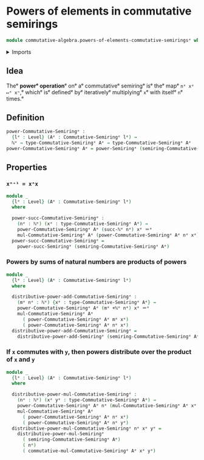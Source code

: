 # Powers of elements in commutative semirings

```agda
module commutative-algebra.powers-of-elements-commutative-semiringsᵉ where
```

<details><summary>Imports</summary>

```agda
open import commutative-algebra.commutative-semiringsᵉ

open import elementary-number-theory.addition-natural-numbersᵉ
open import elementary-number-theory.natural-numbersᵉ

open import foundation.identity-typesᵉ
open import foundation.universe-levelsᵉ

open import ring-theory.powers-of-elements-semiringsᵉ
```

</details>

## Idea

Theᵉ **powerᵉ operation**ᵉ onᵉ aᵉ commutativeᵉ semiringᵉ isᵉ theᵉ mapᵉ `nᵉ xᵉ ↦ᵉ xⁿ`,ᵉ whichᵉ
isᵉ definedᵉ byᵉ iterativelyᵉ multiplyingᵉ `x`ᵉ with itselfᵉ `n`ᵉ times.ᵉ

## Definition

```agda
power-Commutative-Semiringᵉ :
  {lᵉ : Level} (Aᵉ : Commutative-Semiringᵉ lᵉ) →
  ℕᵉ → type-Commutative-Semiringᵉ Aᵉ → type-Commutative-Semiringᵉ Aᵉ
power-Commutative-Semiringᵉ Aᵉ = power-Semiringᵉ (semiring-Commutative-Semiringᵉ Aᵉ)
```

## Properties

### `xⁿ⁺¹ = xⁿx`

```agda
module _
  {lᵉ : Level} (Aᵉ : Commutative-Semiringᵉ lᵉ)
  where

  power-succ-Commutative-Semiringᵉ :
    (nᵉ : ℕᵉ) (xᵉ : type-Commutative-Semiringᵉ Aᵉ) →
    power-Commutative-Semiringᵉ Aᵉ (succ-ℕᵉ nᵉ) xᵉ ＝ᵉ
    mul-Commutative-Semiringᵉ Aᵉ (power-Commutative-Semiringᵉ Aᵉ nᵉ xᵉ) xᵉ
  power-succ-Commutative-Semiringᵉ =
    power-succ-Semiringᵉ (semiring-Commutative-Semiringᵉ Aᵉ)
```

### Powers by sums of natural numbers are products of powers

```agda
module _
  {lᵉ : Level} (Aᵉ : Commutative-Semiringᵉ lᵉ)
  where

  distributive-power-add-Commutative-Semiringᵉ :
    (mᵉ nᵉ : ℕᵉ) {xᵉ : type-Commutative-Semiringᵉ Aᵉ} →
    power-Commutative-Semiringᵉ Aᵉ (mᵉ +ℕᵉ nᵉ) xᵉ ＝ᵉ
    mul-Commutative-Semiringᵉ Aᵉ
      ( power-Commutative-Semiringᵉ Aᵉ mᵉ xᵉ)
      ( power-Commutative-Semiringᵉ Aᵉ nᵉ xᵉ)
  distributive-power-add-Commutative-Semiringᵉ =
    distributive-power-add-Semiringᵉ (semiring-Commutative-Semiringᵉ Aᵉ)
```

### If `x` commutes with `y`, then powers distribute over the product of `x` and `y`

```agda
module _
  {lᵉ : Level} (Aᵉ : Commutative-Semiringᵉ lᵉ)
  where

  distributive-power-mul-Commutative-Semiringᵉ :
    (nᵉ : ℕᵉ) (xᵉ yᵉ : type-Commutative-Semiringᵉ Aᵉ) →
    power-Commutative-Semiringᵉ Aᵉ nᵉ (mul-Commutative-Semiringᵉ Aᵉ xᵉ yᵉ) ＝ᵉ
    mul-Commutative-Semiringᵉ Aᵉ
      ( power-Commutative-Semiringᵉ Aᵉ nᵉ xᵉ)
      ( power-Commutative-Semiringᵉ Aᵉ nᵉ yᵉ)
  distributive-power-mul-Commutative-Semiringᵉ nᵉ xᵉ yᵉ =
    distributive-power-mul-Semiringᵉ
      ( semiring-Commutative-Semiringᵉ Aᵉ)
      ( nᵉ)
      ( commutative-mul-Commutative-Semiringᵉ Aᵉ xᵉ yᵉ)
```